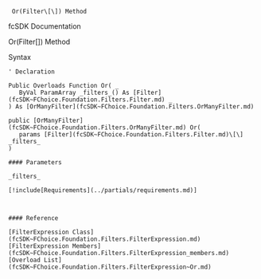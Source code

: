 ﻿     Or(Filter\[\]) Method                                                   

fcSDK Documentation

Or(Filter\[\]) Method

Syntax

```vbnet
' Declaration

Public Overloads Function Or( _
   ByVal ParamArray _filters_() As [Filter](fcSDK~FChoice.Foundation.Filters.Filter.md) _
) As [OrManyFilter](fcSDK~FChoice.Foundation.Filters.OrManyFilter.md)

public [OrManyFilter](fcSDK~FChoice.Foundation.Filters.OrManyFilter.md) Or( 
   params [Filter](fcSDK~FChoice.Foundation.Filters.Filter.md)\[\] _filters_
)

#### Parameters

_filters_

[!include[Requirements](../partials/requirements.md)]



#### Reference

[FilterExpression Class](fcSDK~FChoice.Foundation.Filters.FilterExpression.md)  
[FilterExpression Members](fcSDK~FChoice.Foundation.Filters.FilterExpression_members.md)  
[Overload List](fcSDK~FChoice.Foundation.Filters.FilterExpression~Or.md)